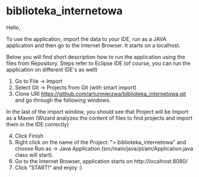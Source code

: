 # biblioteka_internetowa

Hello,

To use the application, import the data to your IDE, run as a JAVA application and then go to the Internet Browser. It starts on a localhost.

Below you will find short description how to run the application using the files from Repository. 
Steps refer to Eclipse IDE (of course, you can run the application on different IDE's as well)

1. Go to File -> Import
2. Select Git -> Projects from Git (with smart import)
3. Clone URI https://github.com/arturmierzwa/biblioteka_internetowa.git and go through the following windows.

In the last of the import window, you should see that Project will be Import as a Maven (Wizard analyzes the content of files to find projects and import them in the IDE correctly)

4. Click Finish
5. Right click on the name of the Project: "> biblioteka_internetowa" and choose Run as -> Java Application (src/main/java/pl/am/Application.java class will start).
6. Go to the Internet Browser, application starts on http://localhost:8080/
7. Click "START!" and enjoy :)
